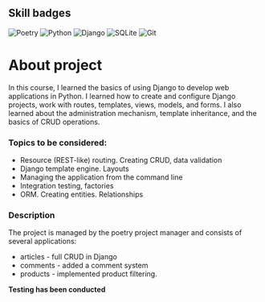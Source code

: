 ## Skill badges
![Poetry](https://img.shields.io/badge/Poetry-%233B82F6.svg?style=for-the-badge&logo=poetry&logoColor=0B3D8D)
![Python](https://img.shields.io/badge/python-3670A0?style=for-the-badge&logo=python&logoColor=ffdd54)
![Django](https://img.shields.io/badge/django-%23092E20.svg?style=for-the-badge&logo=django&logoColor=white)
![SQLite](https://img.shields.io/badge/sqlite-%2307405e.svg?style=for-the-badge&logo=sqlite&logoColor=white)
![Git](https://img.shields.io/badge/git-%23F05033.svg?style=for-the-badge&logo=git&logoColor=white)
# About project
In this course, I learned the basics of using Django to develop web applications in Python. I learned how to create and configure Django projects, work with routes, templates, views, models, and forms. I also learned about the administration mechanism, template inheritance, and the basics of CRUD operations.
### Topics to be considered:
* Resource (REST-like) routing. Creating CRUD, data validation
* Django template engine. Layouts
* Managing the application from the command line
* Integration testing, factories
* ORM. Creating entities. Relationships
### Description
The project is managed by the poetry project manager and consists of several applications: 
* articles - full CRUD in Django
* comments - added a comment system
* products - implemented product filtering.

__Testing has been conducted__
